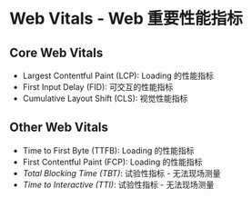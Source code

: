 # Web Vitals - Web 重要性能指标

## Core Web Vitals

- Largest Contentful Paint (LCP): Loading 的性能指标
- First Input Delay (FID): 可交互的性能指标
- Cumulative Layout Shift (CLS): 视觉性能指标

## Other Web Vitals

- Time to First Byte (TTFB): Loading 的性能指标
- First Contentful Paint (FCP): Loading 的性能指标
- *Total Blocking Time (TBT)*: 试验性指标 - 无法现场测量
- *Time to Interactive (TTI)*: 试验性指标 - 无法现场测量
